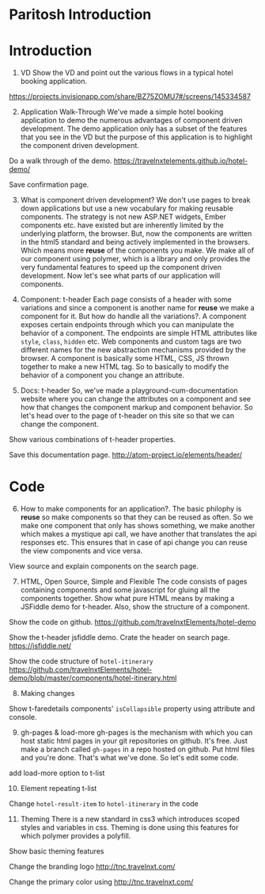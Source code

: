 # Paritosh Introduction

# Introduction

1. VD
Show the VD and point out the various flows in a typical hotel booking
application.

https://projects.invisionapp.com/share/BZ75ZOMU7#/screens/145334587

2. Application Walk-Through
We've made a simple hotel booking application to demo the numerous advantages
of component driven development. The demo application only has a subset of
the features that you see in the VD but the purpose of this application is to
highlight the component driven development.

Do a walk through of the demo.
https://travelnxtelements.github.io/hotel-demo/

Save confirmation page.

3. What is component driven development?
We don't use pages to break down applications but use a new vocabulary for
making reusable components. The strategy is not new ASP.NET widgets, Ember
components etc. have existed but are inherently limited by the underlying
platform, the browser. But, now the components are written in the html5
standard and being actively implemented in the browsers. Which means
more __reuse__ of the components you make. We make all of our component using
polymer, which is a library and only provides the very fundamental features
to speed up the component driven development. Now let's see what parts of our
application will components.

4. Component: t-header
Each page consists of a header with some variations and since a component is
another name for __reuse__ we make a component for it. But how do handle all
the variations?. A component exposes certain endpoints through which you can
manipulate the behavior of a component. The endpoints are simple HTML attributes
like `style`, `class`, `hidden` etc. Web components and custom tags are two
different names for the new abstraction mechanisms provided by the browser.
A component is basically some HTML, CSS, JS thrown together to make a new
HTML tag. So to basically to modify the behavior of a component you change
an attribute.

5. Docs: t-header
So, we've made a playground-cum-documentation website where you can change the
attributes on a component and see how that changes the component markup and
component behavior. So let's head over to the page of t-header on this site
so that we can change the component.

Show various combinations of t-header properties.

Save this documentation page.
http://atom-project.io/elements/header/

# Code

6. How to make components for an application?.
The basic philophy is __reuse__ so make components so that they can be reused
as often. So we make one component that only has shows something, we make another
which makes a mystique api call, we have another that translates the api
responses etc. This ensures that in case of api change you can reuse the view
components and vice versa.

View source and explain components on the search page.

7. HTML, Open Source, Simple and Flexible
The code consists of pages containing components and some javascript for gluing
all the components together. Show what pure HTML means by making a JSFiddle demo
for t-header. Also, show the structure of a component.

Show the code on github.
https://github.com/travelnxtElements/hotel-demo

Show the t-header jsfiddle demo. Crate the header on search page.
https://jsfiddle.net/

Show the code structure of `hotel-itinerary`
https://github.com/travelnxtElements/hotel-demo/blob/master/components/hotel-itinerary.html

8. Making changes

Show t-faredetails components' `isCollapsible` property using attribute and console.

9. gh-pages & load-more
gh-pages is the mechanism with which you can host static html pages in your
git repositories on github. It's free. Just make a branch called `gh-pages`
in a repo hosted on github. Put html files and you're done. That's what we've done.
So let's edit some code.

add load-more option to t-list

10. Element repeating t-list

Change `hotel-result-item` to `hotel-itinerary` in the code

11. Theming
There is a new standard in css3 which introduces scoped styles and variables
in css. Theming is done using this features for which polymer provides a polyfill.

Show basic theming features

Change the branding logo
http://tnc.travelnxt.com/

Change the primary color using
http://tnc.travelnxt.com/
